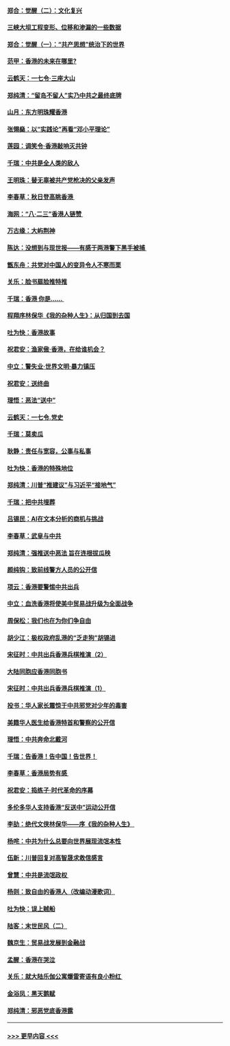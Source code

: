 #### [郑合：觉醒（二）：文化复兴](../pages/nsc993/n11478025.md?t=08271922) 
#### [三峡大坝工程变形、位移和渗漏的一些数据](../pages/nsc993/n11478232.md?t=08271922) 
#### [郑合：觉醒（一）：“共产思想”统治下的世界](../pages/nsc993/n11477663.md?t=08271922) 
#### [范甲：香港的未来在哪里?](../pages/nsc993/n11477249.md?t=08271922) 
#### [云鹤天：一七令·三座大山](../pages/nsc993/n11477192.md?t=08271922) 
#### [郑纯清：“留岛不留人”实乃中共之最终底牌](../pages/nsc993/n11476160.md?t=08271922) 
#### [山月：东方明珠耀香港](../pages/nsc993/n11476077.md?t=08271922) 
#### [张翎燊：以“实践论”再看“邓小平理论”](../pages/nsc993/n11475733.md?t=08271922) 
#### [莲园：调笑令‧香港敲响灭共钟](../pages/nsc993/n11475723.md?t=08271922) 
#### [千瑞：中共是全人类的敌人](../pages/nsc993/n11475329.md?t=08271922) 
#### [王明珠：替无辜被共产党枪决的父亲发声](../pages/nsc993/n11474570.md?t=08271922) 
#### [李春草：秋日登高眺香港 ](../pages/nsc993/n11474491.md?t=08271922) 
#### [海网：“八·二三”香港人链赞 ](../pages/nsc993/n11474538.md?t=08271922) 
#### [万古缘：大屿荆神](../pages/nsc993/n11474401.md?t=08271922) 
#### [陈达：没想到与现世报——有感于两港警下黑手被捕 ](../pages/nsc993/n11472557.md?t=08271922) 
#### [甑东舟：共党对中国人的变异令人不寒而栗](../pages/nsc993/n11472496.md?t=08271922) 
#### [关乐：脸书扇脸推特推](../pages/nsc993/n11472488.md?t=08271922) 
#### [千瑞：香港  你是…… ](../pages/nsc993/n11472459.md?t=08271922) 
#### [程翔序林保华《我的杂种人生》：从归国到去国](../pages/nsc993/n11472369.md?t=08271922) 
#### [吐为快：香港故事](../pages/nsc993/n11471931.md?t=08271922) 
#### [祝君安：渔家傲‧香港，在给谁机会？](../pages/nsc993/n11469718.md?t=08271922) 
#### [中立：警失业‧世界文明‧暴力镇压](../pages/nsc993/n11467566.md?t=08271922) 
#### [祝君安：送终曲](../pages/nsc993/n11467546.md?t=08271922) 
#### [理悟：恶法“送中”](../pages/nsc993/n11467290.md?t=08271922) 
#### [云鹤天：一七令.党史](../pages/nsc993/n11464122.md?t=08271922) 
#### [千瑞：莫卖瓜](../pages/nsc993/n11463014.md?t=08271922) 
#### [耿静：责任与宽容，公事与私事](../pages/nsc993/n11462810.md?t=08271922) 
#### [吐为快：香港的特殊地位](../pages/nsc993/n11462562.md?t=08271922) 
#### [郑纯清：川普“推建议”与习近平“接地气”](../pages/nsc993/n11461683.md?t=08271922) 
#### [千瑞：把中共埋葬](../pages/nsc993/n11461658.md?t=08271922) 
#### [吕锡民：AI在文本分析的商机与挑战](../pages/nsc993/n11460607.md?t=08271922) 
#### [李春草：武皇与中共](../pages/nsc993/n11460589.md?t=08271922) 
#### [郑纯清：强推送中恶法 旨在连根拔瓜秧](../pages/nsc993/n11460526.md?t=08271922) 
#### [颜纯钩：致前线警方人员的公开信](../pages/nsc993/n11459564.md?t=08271922) 
#### [项云：香港要警惕中共出兵](../pages/nsc993/n11459530.md?t=08271922) 
#### [中立：血洗香港将使美中贸易战升级为全面战争](../pages/nsc993/n11459717.md?t=08271922) 
#### [周保松：我们也在为你们争自由](../pages/nsc993/n11459087.md?t=08271922) 
#### [胡少江：极权政府乱港的“乏走狗”胡锡进](../pages/nsc993/n11459051.md?t=08271922) 
#### [宋征时：中共出兵香港兵棋推演（2）](../pages/nsc993/n11458306.md?t=08271922) 
#### [大陆同胞应香港同胞书](../pages/nsc993/n11457241.md?t=08271922) 
#### [宋征时：中共出兵香港兵棋推演（1）](../pages/nsc993/n11455979.md?t=08271922) 
#### [投书：华人家长震惊于中共邪党对少年的毒害](../pages/nsc993/n11454664.md?t=08271922) 
#### [美籍华人医生给香港特首和警察的公开信](../pages/nsc993/n11454599.md?t=08271922) 
#### [理悟：中共奔命北戴河](../pages/nsc993/n11454254.md?t=08271922) 
#### [千瑞：告香港！告中国！告世界！](../pages/nsc993/n11452639.md?t=08271922) 
#### [李春草：香港局势有感 ](../pages/nsc993/n11452364.md?t=08271922) 
#### [祝君安：捣练子‧时代革命的序幕](../pages/nsc993/n11452353.md?t=08271922) 
#### [多伦多华人支持香港“反送中”运动公开信](../pages/nsc993/n11452323.md?t=08271922) 
#### [李劼：绝代文侠林保华——序《我的杂种人生》 ](../pages/nsc993/n11452282.md?t=08271922) 
#### [杨咤：中共为什么总要向世界展现流氓本性](../pages/nsc993/n11448899.md?t=08271922) 
#### [伍新：川普回复对高智晟求救信感言](../pages/nsc993/n11448808.md?t=08271922) 
#### [曾慧：中共是流氓政权 ](../pages/nsc993/n11447277.md?t=08271922) 
#### [杨则：致自由的香港人（改编动漫歌词）](../pages/nsc993/n11447253.md?t=08271922) 
#### [吐为快：误上贼船](../pages/nsc993/n11447241.md?t=08271922) 
#### [陆客：末世民风（二）](../pages/nsc993/n11447032.md?t=08271922) 
#### [魏京生：贸易战发展到金融战](../pages/nsc993/n11446827.md?t=08271922) 
#### [孟醒：香港在哭泣](../pages/nsc993/n11445586.md?t=08271922) 
#### [关乐：就大陆乐伽公寓爆雷寄语有良小粉红 ](../pages/nsc993/n11445344.md?t=08271922) 
#### [金浴凤：黑天鹅赋](../pages/nsc993/n11445105.md?t=08271922) 
#### [郑纯清：邪恶党底香港露](../pages/nsc993/n11444937.md?t=08271922) 

----
#### [ >>> 更早内容 <<< ](../indexes/nsc993-earlier.md)
